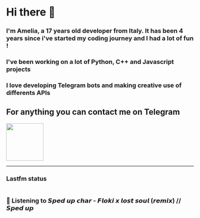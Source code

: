 # Hi there 👋
### I'm Amelia, a 17 years old developer from Italy. It has been 4 years since i've started my coding journey and I had a lot of fun !
### I've been working on a lot of Python, C++ and Javascript projects
### I love developing Telegram bots and making creative use of differents APIs


## For anything you can contact me on Telegram 
[<img src="https://upload.wikimedia.org/wikipedia/commons/thumb/8/83/Telegram_2019_Logo.svg/800px-Telegram_2019_Logo.svg.png" height=100px>](https://t.me/lmpostor_syndrome)

<!-- lastfm status starts -->
<div>
    		      <hr>
    		      <h3>Lastfm status</h3>
	              <img src="" >
		              <h3> 🎵 Listening to 𝙎𝙥𝙚𝙙 𝙪𝙥 𝙘𝙝𝙖𝙧 - 𝙁𝙡𝙤𝙠𝙞 𝙭 𝙡𝙤𝙨𝙩 𝙨𝙤𝙪𝙡 (𝙧𝙚𝙢𝙞𝙭) // 𝙎𝙥𝙚𝙙 𝙪𝙥</h3>
    </div> 
<!-- lastfm status ends -->
